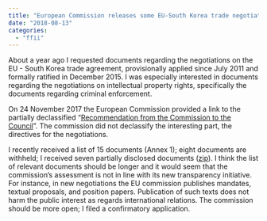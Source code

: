 ```yaml
---
title: "European Commission releases some EU-South Korea trade negotiation documents"
date: "2018-08-13"
categories: 
  - "ffii"
---
```


About a year ago I requested documents regarding the negotiations on the EU - South Korea trade agreement, provisionally applied since July 2011 and formally ratified in December 2015. I was especially interested in documents regarding the negotiations on intellectual property rights, specifically the documents regarding criminal enforcement.

On 24 November 2017 the European Commission provided a link to the partially declassified “[Recommendation from the Commission to the Council](http://data.consilium.europa.eu/doc/document/ST-16485-2006-EXT-3/en/pdf)”. The commission did not declassify the interesting part, the directives for the negotiations.

I recently received a list of 15 documents (Annex 1); eight documents are withheld; I received seven partially disclosed documents ([zip](https://people.ffii.org/~ante/copyright/EU-South-Korea-FTA-documents.zip)). I think the list of relevant documents should be longer and it would seem that the commission’s assessment is not in line with its new transparency initiative. For instance, in new negotiations the EU commission publishes mandates, textual proposals, and position papers. Publication of such texts does not harm the public interest as regards international relations. The commission should be more open; I filed a confirmatory application.

